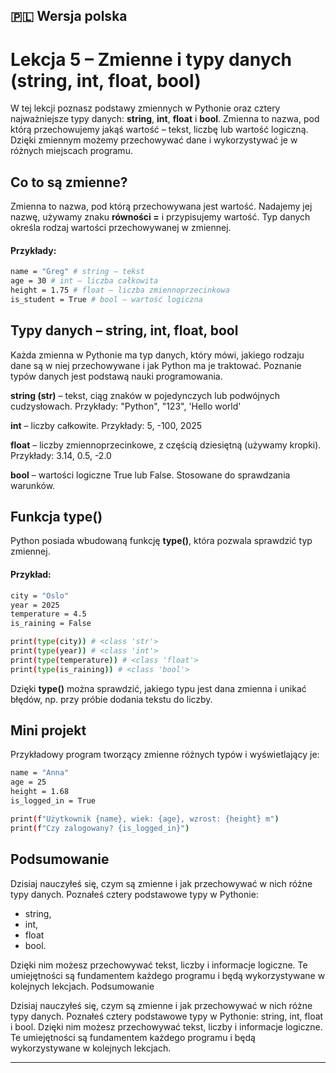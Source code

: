 ## 🇵🇱 Wersja polska

# Lekcja 5 – Zmienne i typy danych (string, int, float, bool)

W tej lekcji poznasz podstawy zmiennych w Pythonie oraz cztery najważniejsze typy danych: **string**, **int**, **float** i **bool**. Zmienna to nazwa, pod którą przechowujemy jakąś wartość – tekst, liczbę lub wartość logiczną. Dzięki zmiennym możemy przechowywać dane i wykorzystywać je w różnych miejscach programu.

## Co to są zmienne?

Zmienna to nazwa, pod którą przechowywana jest wartość. Nadajemy jej nazwę, używamy znaku **równości =** i przypisujemy wartość. Typ danych określa rodzaj wartości przechowywanej w zmiennej.

#### Przykłady:
```sh
name = "Greg" # string – tekst
age = 30 # int – liczba całkowita
height = 1.75 # float – liczba zmiennoprzecinkowa
is_student = True # bool – wartość logiczna
```

## Typy danych – string, int, float, bool

Każda zmienna w Pythonie ma typ danych, który mówi, jakiego rodzaju dane są w niej przechowywane i jak Python ma je traktować.
Poznanie typów danych jest podstawą nauki programowania.

**string (str)** – tekst, ciąg znaków w pojedynczych lub podwójnych cudzysłowach. Przykłady: "Python", "123", 'Hello world'

**int** – liczby całkowite. Przykłady: 5, -100, 2025

**float** – liczby zmiennoprzecinkowe, z częścią dziesiętną (używamy kropki). Przykłady: 3.14, 0.5, -2.0

**bool** – wartości logiczne True lub False. Stosowane do sprawdzania warunków.

## Funkcja type()

Python posiada wbudowaną funkcję **type()**, która pozwala sprawdzić typ zmiennej. 

#### Przykład:
```sh
city = "Oslo"
year = 2025
temperature = 4.5
is_raining = False

print(type(city)) # <class 'str'>
print(type(year)) # <class 'int'>
print(type(temperature)) # <class 'float'>
print(type(is_raining)) # <class 'bool'>
```
Dzięki **type()** można sprawdzić, jakiego typu jest dana zmienna i unikać błędów, np. przy próbie dodania tekstu do liczby.

## Mini projekt

Przykładowy program tworzący zmienne różnych typów i wyświetlający je:

```sh
name = "Anna"
age = 25
height = 1.68
is_logged_in = True

print(f"Użytkownik {name}, wiek: {age}, wzrost: {height} m")
print(f"Czy zalogowany? {is_logged_in}")
```

## Podsumowanie

Dzisiaj nauczyłeś się, czym są zmienne i jak przechowywać w nich różne typy danych. 
Poznałeś cztery podstawowe typy w Pythonie: 

* string,
* int,
* float
* bool.

Dzięki nim możesz przechowywać tekst, liczby i informacje logiczne. 
Te umiejętności są fundamentem każdego programu i będą wykorzystywane w kolejnych lekcjach.
Podsumowanie

Dzisiaj nauczyłeś się, czym są zmienne i jak przechowywać w nich różne typy danych. Poznałeś cztery podstawowe typy w Pythonie: string, int, float i bool. Dzięki nim możesz przechowywać tekst, liczby i informacje logiczne. Te umiejętności są fundamentem każdego programu i będą wykorzystywane w kolejnych lekcjach.

---
